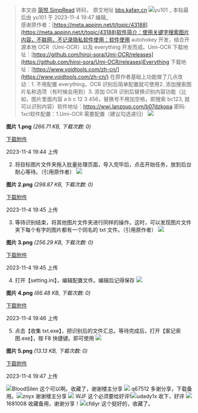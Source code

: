> 本文由 [简悦 SimpRead](http://ksria.com/simpread/) 转码， 原文地址 [bbs.kafan.cn](https://bbs.kafan.cn/thread-2262401-1-1.html) ![](https://b.kafan.cn/000/48/42/22_avatar_middle.jpg)yu101  _ 本帖最后由 yu101 于 2023-11-4 19:47 编辑_  
感谢原作者：[https://meta.appinn.net/t/topic/43188](https://meta.appinn.net/t/topic/43188)软件简介：使用关键字搜索图片内容，不联网，不记录隐私软件使用：软件使用 autohokey 开发，结合开源本地 OCR（Umi-OCR）以及 everything 开发而成。Umi-OCR 下载地址：[https://github.com/hiroi-sora/Umi-OCR/releases](https://github.com/hiroi-sora/Umi-OCR/releases)Everything 下载地址：[https://www.voidtools.com/zh-cn/](https://www.voidtools.com/zh-cn/) 在原作者基础上功能做了几点改动：1. 不用配置 everything，OCR 识别后简单配置就可使用2. 添加搜索图片名称选项（有时候会用到）3. 添加 OCR 识别后替换识别内容功能（比如，图片里面内容 a b c 12 3 456，替换号不用加空格，即搜索 bc123, 就可以识别内容）软件地址：https://wwi.lanzoup.com/b07dzkopa 密码: 1xcl软件配置：1.Umi-OCR 需要配置（建议勾选递归） ![](https://fj.kafan.cn/attachment/forum/202311/04/194420quely802ubbbrpu3.png.thumb.jpg)

**图片 1.png** _(266.71 KB, 下载次数: 0)_

[下载附件](https://att.kafan.cn/forum.php?mod=attachment&aid=MzM2MjkwOHw0ZGJhZTI5YXwxNjk5ODQ1NDcwfDc2NjgxMnwyMjYyNDAx&nothumb=yes)

2023-11-4 19:44 上传

2. 将目标图片文件夹拖入批量处理页面，导入完毕后，点击开始任务，放到后台耐心等待。（引用原作者） ![](https://fj.kafan.cn/attachment/forum/202311/04/194520owvwa4wwwff333f4.png.thumb.jpg)

**图片 2.png** _(298.87 KB, 下载次数: 0)_

[下载附件](https://att.kafan.cn/forum.php?mod=attachment&aid=MzM2MjkwOXxiYzQ2MjQwOXwxNjk5ODQ1NDcwfDc2NjgxMnwyMjYyNDAx&nothumb=yes)

2023-11-4 19:45 上传

3. 等待识别结束，将其他图片文件夹进行同样的操作。这时，可以发现图片文件夹下每个有字的图片都有一个同名的 txt 文件。（引用原作者） ![](https://fj.kafan.cn/attachment/forum/202311/04/194556rihqft4tmc5umfco.png.thumb.jpg)

**图片 3.png** _(256.29 KB, 下载次数: 0)_

[下载附件](https://att.kafan.cn/forum.php?mod=attachment&aid=MzM2MjkxMHw3Yjc3YTlkZnwxNjk5ODQ1NDcwfDc2NjgxMnwyMjYyNDAx&nothumb=yes)

2023-11-4 19:45 上传

4. 打开【setting.ini】，编辑配置文件。编辑后记得保存 ![](https://fj.kafan.cn/attachment/forum/202311/04/194635i2jz8zvv2209jj8i.png.thumb.jpg)

**图片 4.png** _(66.48 KB, 下载次数: 0)_

[下载附件](https://att.kafan.cn/forum.php?mod=attachment&aid=MzM2MjkxMXxiNjNmM2IxMHwxNjk5ODQ1NDcwfDc2NjgxMnwyMjYyNDAx&nothumb=yes)

2023-11-4 19:46 上传

5. 点击【收集 txt.exe】，把识别后的文件汇总。等待完成后，打开【案记索图.exe】，按 F8 快捷键。即可使用 ![](https://fj.kafan.cn/attachment/forum/202311/04/194712yr5nkgwffwzcwwyz.png.thumb.jpg)

**图片 5.png** _(13.13 KB, 下载次数: 0)_

[下载附件](https://att.kafan.cn/forum.php?mod=attachment&aid=MzM2MjkxM3wyOGJhZTk2NHwxNjk5ODQ1NDcwfDc2NjgxMnwyMjYyNDAx&nothumb=yes)

2023-11-4 19:47 上传

![](https://b.kafan.cn/001/10/14/78_avatar_middle.jpg)BloodSilen  这个可以啊。收藏了，谢谢楼主分享 ![](https://b.kafan.cn/000/36/75/53_avatar_middle.jpg) q67512 多谢分享，下载备用。![](https://b.kafan.cn/000/72/45/74_avatar_middle.jpg)znyx  谢谢楼主分享 ![](https://b.kafan.cn/000/32/97/15_avatar_middle.jpg) WJF 这个必须要给好评!![](https://b.kafan.cn/001/28/07/30_avatar_middle.jpg)udady1x  收下，好评 ![](https://b.kafan.cn/000/56/27/78_avatar_middle.jpg) 1681008 收藏备用，谢谢分享！![](https://b.kafan.cn/001/13/75/32_avatar_middle.jpg)cfdiyr  这个挺好的，收藏了。